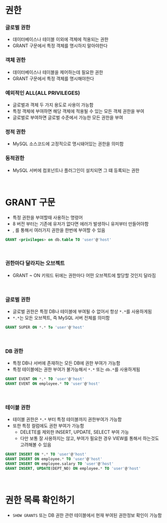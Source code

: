 # 권한

### 글로벌 권한

- 데이터베이스나 테이블 이외에 객체에 적용되는 권한
- GRANT 구문에서 특정 객체를 명시하지 말아야한다

### 객체 권한

- 데이터베이스나 테이블을 제어하는데 필요한 권한
- GRANT 구문에서 특정 객체를 명시해야한다

### 예외적인 ALL(ALL PRIVILEGES)

- 글로벌과 객체 두 가지 용도로 사용이 가능함
- 특정 객체에 부여하면 해당 객체에 적용될 수 있는 모든 객체 권한을 부여
- 글로벌로 부여하면 글로벌 수준에서 가능한 모든 권한을 부여

### 정적 권한

- MySQL 소스코드에 고정적으로 명시돼어있는 권한을 의미함

### 동적권한

- MySQL 서버에 컴포넌트나 플러그인이 설치되면 그 떄 등록되는 권한

<br/>

# GRANT 구문

- 특정 권한을 부여할때 사용하는 명령어
- 8 버전 부터는 기존에 유저가 없다면 에러가 발생하니 유저부터 만들어야함
- , 를 통해서 여러가지 권한을 한번에 부여할 수 있음

```sql
GRANT <privileges> on db.table TO 'user'@'host'
```

<br/>

### 권한마다 달라지는 오브젝트

- GRANT ~ ON 키워드 뒤에는 권한마다 어떤 오브젝트에 할당할 것인지 달라짐

<br/>

### 글로벌 권한

- 글로벌 권한은 특정 DB나 테이블에 부여될 수 없어서 항상 `*.*`를 사용하게됨
- `*.*`는 모든 오브젝트, 즉 MySQL 서버 전체를 의미함

```sql
GRANT SUPER ON *.* To 'user'@'host'
```

<br/>

### DB 권한

- 특정 DB나 서버에 존재하는 모든 DB에 권한 부여가 가능함
- 특정 테이블에는 권한 부여가 불가능해서 `*.*` 또는 `db.*`를 사용하게됨

```sql
GRANT EVENT ON *.* TO 'user'@'host'
GRANT EVENT ON employee.* TO 'user'@'host'
```

<br/>

### 테이블 권한

- 테이블 권한은 `*.*` 부터 특정 테이블까지 권한부여가 가능함
- 또한 특정 컬럼에도 권한 부여가 가능함
  - DELETE를 제외한 INSERT, UPDATE, SELECT 부여 가능
  - 다만 보통 잘 사용하지는 않고, 부여가 필요한 경우 VIEW를 통해서 하는것도 고려해볼 수 있음

```sql
GRANT INSERT ON *.* TO 'user'@'host'
GRANT INSERT ON employee.* TO 'user'@'host'
GRANT INSERT ON employee.salary TO 'user'@'host'
GRANT INSERT, UPDATE(DEPT_NO) ON employee.* TO 'user'@'host'
```

<br/>

# 권한 목록 확인하기

- `SHOW GRANTS` 또는 DB 권한 관련 테이블에서 현재 부여된 권한정보 확인이 가능함
